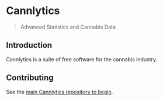 # Cannlytics

> Advanced Statistics and Cannabis Data

## Introduction

Cannlytics is a suite of free software for the cannabis industry.

## Contributing

See the [main Cannlytics repository to begin](https://github.com/cannlytics/cannlytics).
